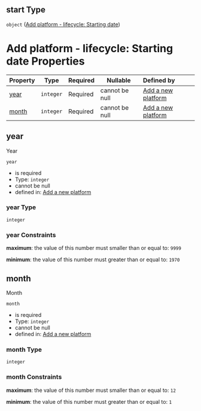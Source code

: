 ## start Type

`object` ([Add platform - lifecycle: Starting date](add-platform-properties-add-platform-lifecycle-properties-add-platform---lifecycle-starting-date.md))

# Add platform - lifecycle: Starting date Properties

| Property        | Type      | Required | Nullable       | Defined by                                                                                                                                                                                                            |
| :-------------- | --------- | -------- | -------------- | :-------------------------------------------------------------------------------------------------------------------------------------------------------------------------------------------------------------------- |
| [year](#year)   | `integer` | Required | cannot be null | [Add a new platform](add-platform-properties-add-platform-lifecycle-properties-add-platform---lifecycle-starting-date-properties-year.md "add-platform.json#/properties/duration/properties/start/properties/year")   |
| [month](#month) | `integer` | Required | cannot be null | [Add a new platform](add-platform-properties-add-platform-lifecycle-properties-add-platform---lifecycle-starting-date-properties-month.md "add-platform.json#/properties/duration/properties/start/properties/month") |

## year

Year


`year`

-   is required
-   Type: `integer`
-   cannot be null
-   defined in: [Add a new platform](add-platform-properties-add-platform-lifecycle-properties-add-platform---lifecycle-starting-date-properties-year.md "add-platform.json#/properties/duration/properties/start/properties/year")

### year Type

`integer`

### year Constraints

**maximum**: the value of this number must smaller than or equal to: `9999`

**minimum**: the value of this number must greater than or equal to: `1970`

## month

Month


`month`

-   is required
-   Type: `integer`
-   cannot be null
-   defined in: [Add a new platform](add-platform-properties-add-platform-lifecycle-properties-add-platform---lifecycle-starting-date-properties-month.md "add-platform.json#/properties/duration/properties/start/properties/month")

### month Type

`integer`

### month Constraints

**maximum**: the value of this number must smaller than or equal to: `12`

**minimum**: the value of this number must greater than or equal to: `1`
